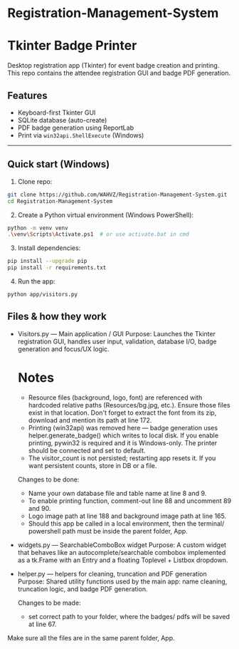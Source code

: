# Registration-Management-System

# Tkinter Badge Printer

Desktop registration app (Tkinter) for event badge creation and printing.
This repo contains the attendee registration GUI and badge PDF generation.

## Features
- Keyboard-first Tkinter GUI
- SQLite database (auto-create)
- PDF badge generation using ReportLab
- Print via `win32api.ShellExecute` (Windows)
  
---

## Quick start (Windows)

1. Clone repo:
```bash
git clone https://github.com/WAHVZ/Registration-Management-System.git
cd Registration-Management-System
```

2. Create a Python virtual environment (Windows PowerShell):
```bash
python -m venv venv
.\venv\Scripts\Activate.ps1  # or use activate.bat in cmd
```  

3. Install dependencies:
```bash
pip install --upgrade pip
pip install -r requirements.txt
```

4. Run the app:
```bash
python app/visitors.py
```

## Files & how they work
- Visitors.py — Main application / GUI
  Purpose: Launches the Tkinter registration GUI, handles user input, validation, database I/O, badge generation and focus/UX logic.
  # Notes
    - Resource files (background, logo, font) are referenced with hardcoded relative paths (Resources/bg.jpg, etc.). Ensure those files exist in that location.           Don't forget to extract the font from its zip, download and mention its path at line 172.
    - Printing (win32api) was removed here — badge generation uses helper.generate_badge() which writes to local disk. If you enable printing, pywin32 is required        and it is Windows-only. The printer should be connected and set to default.
    - The visitor_count is not persisted; restarting app resets it. If you want persistent counts, store in DB or a file.

    Changes to be done:
    - Name your own database file and table name at line 8 and 9.
    - To enable printing function, comment-out line 88 and uncomment 89 and 90.
    - Logo image path at line 188 and background image path at line 165.
    - Should this app be called in a local environment, then the terminal/ powershell path must be inside the parent folder, App.

- widgets.py — SearchableComboBox widget
  Purpose: A custom widget that behaves like an autocomplete/searchable combobox implemented as a tk.Frame with an Entry and a floating Toplevel + Listbox dropdown.

- helper.py — helpers for cleaning, truncation and PDF generation
  Purpose: Shared utility functions used by the main app: name cleaning, truncation logic, and badge PDF generation.

   Changes to be made:
   - set correct path to your folder, where the badges/ pdfs will be saved at line 67.



 Make sure all the files are in the same parent folder, App.
